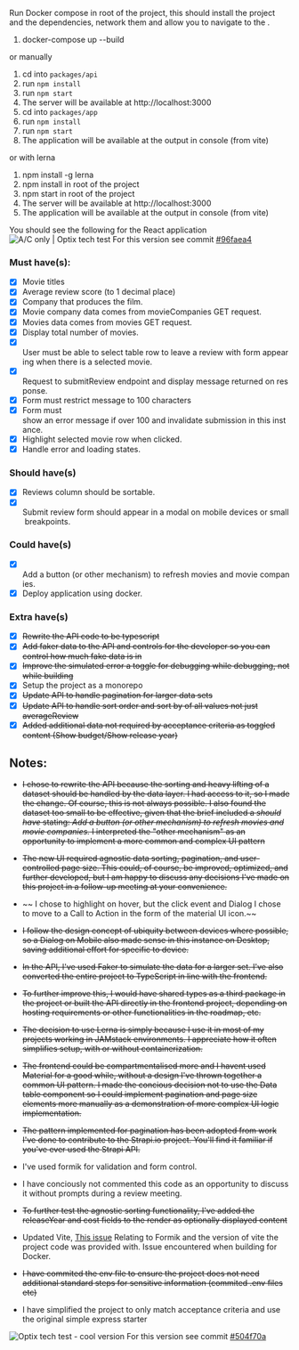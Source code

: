Run Docker compose in root of the project, this should install the project and the dependencies, network them and allow you to navigate to the .

1. docker-compose up --build

or manually

1. cd into `packages/api`
2. run `npm install`
3. run `npm start`
4. The server will be available at http://localhost:3000
5. cd into `packages/app`
6. run `npm install`
7. run `npm start`
8. The application will be available at the output in console (from vite)

or with lerna

1. npm install -g lerna
2. npm install in root of the project
3. npm start in root of the project
4. The server will be available at http://localhost:3000
5. The application will be available at the output in console (from vite)


You should see the following for the React application
![A/C only | Optix tech test](https://i.imgur.com/aL44tNk.png)
For this version see commit [#96faea4](https://github.com/Webbist-dev/optix-test/commit/96faea43662d17c7f6e9a69876472c0aea4aa21b)

### Must have(s):
- [x] Movie titles
- [x] Average review score (to 1 decimal place)
- [x] Company that produces the film.
- [x] Movie company data comes from movieCompanies GET request.
- [x] Movies data comes from movies GET request.
- [x] Display total number of movies.
- [x] User must be able to select table row to leave a review with form appearing when there is a selected movie.
- [x] Request to submitReview endpoint and display message returned on response.
- [x] Form must restrict message to 100 characters 
- [x] Form must show an error message if over 100 and invalidate submission in this instance.
- [x] Highlight selected movie row when clicked.
- [x] Handle error and loading states.

### Should have(s)
- [x] Reviews column should be sortable.
- [x] Submit review form should appear in a modal on mobile devices or small breakpoints.

### Could have(s)
- [x] Add a button (or other mechanism) to refresh movies and movie companies.
- [x] Deploy application using docker.

### Extra have(s)
- [x] ~~Rewrite the API code to be typescript~~
- [x] ~~Add faker data to the API and controls for the developer so you can control how much fake data is in~~
- [x] ~~Improve the simulated error a toggle for debugging while debugging, not while building~~
- [x] Setup the project as a monorepo
- [x] ~~Update API to handle pagination for larger data sets~~
- [x] ~~Update API to handle sort order and sort by of all values not just averageReview~~
- [x] ~~Added additional data not required by acceptance criteria as toggled content (Show budget/Show release year)~~

## Notes:

- ~~I chose to rewrite the API because the sorting and heavy lifting of a dataset should be handled by the data layer. I had access to it, so I made the change. Of course, this is not always possible. I also found the dataset too small to be effective, given that the brief included a *should have* stating: *Add a button (or other mechanism) to refresh movies and movie companies.* I interpreted the "other mechanism" as an opportunity to implement a more common and complex UI pattern~~

- ~~The new UI required agnostic data sorting, pagination, and user-controlled page size. This could, of course, be improved, optimized, and further developed, but I am happy to discuss any decisions I've made on this project in a follow-up meeting at your convenience.~~

- ~~ I chose to highlight on hover, but the click event and Dialog I chose to move to a Call to Action in the form of the material UI icon.~~ 

- ~~I follow the design concept of ubiquity between devices where possible, so a Dialog on Mobile also made sense in this instance on Desktop, saving additional effort for specific to device.~~

- ~~In the API, I've used Faker to simulate the data for a larger set. I've also converted the entire project to TypeScript in line with the frontend.~~

- ~~To further improve this, I would have shared types as a third package in the project or built the API directly in the frontend project, depending on hosting requirements or other functionalities in the roadmap, etc.~~

- ~~The decision to use Lerna is simply because I use it in most of my projects working in JAMstack environments. I appreciate how it often simplifies setup, with or without containerization.~~

- ~~The frontend could be compartmentalised more and I havent used Material for a good while, without a design I've thrown together a common UI pattern. I made the concious decision not to use the Data table component so I could implement pagination and page size elements more manually as a demonstration of more complex UI logic implementation.~~ 

- ~~The pattern implemented for pagination has been adopted from work I've done to contribute to the Strapi.io project. You'll find it familiar if you've ever used the Strapi API.~~

- I've used formik for validation and form control.

- I have conciously not commented this code as an opportunity to discuss it without prompts during a review meeting. 

- ~~To further test the agnostic sorting functionality, I've added the releaseYear and cost fields to the render as optionally displayed content~~

- Updated Vite, [This issue](https://github.com/TanStack/query/issues/5175) Relating to Formik and the version of vite the project code was provided with. Issue encountered when building for Docker.

- ~~I have commited the env file to ensure the project does not need additional standard steps for sensitive information (commited .env files etc)~~

- I have simplified the project to only match acceptance criteria and use the original simple express starter

![Optix tech test - cool version](https://i.imgur.com/qkCKIoN.jpeg)
For this version see commit [#504f70a](https://github.com/Webbist-dev/optix-test/commit/504f70a812d38ea192b1197614e947464a736a73)